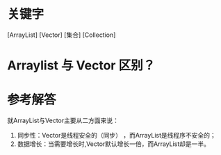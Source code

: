 # 关键字

 \[ArrayList\] \[Vector\] \[集合\] \[Collection\]

# Arraylist 与 Vector 区别？

# 参考解答

就ArrayList与Vector主要从二方面来说：
1. 同步性：Vector是线程安全的（同步） ，而ArrayList是线程序不安全的； 
2. 数据增长：当需要增长时,Vector默认增长一倍，而ArrayList却是一半。

